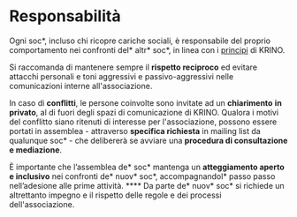 # Responsabilità

Ogni soc\*, incluso chi ricopre cariche sociali, è responsabile del proprio comportamento nei confronti del\* altr\* soc\*, in linea con i [principi](../lassociazione/principi/) di KRINO.&#x20;

Si raccomanda di mantenere sempre il **rispetto reciproco** ed evitare attacchi personali e toni aggressivi e passivo-aggressivi nelle comunicazioni interne all'associazione.

In caso di **conflitti**, le persone coinvolte sono invitate ad un **chiarimento** **in privato**, al di fuori degli spazi di comunicazione di KRINO. Qualora i motivi del conflitto siano ritenuti di interesse per l'associazione, possono essere portati in assemblea - attraverso **specifica richiesta** in mailing list da qualunque soc\* - che delibererà se avviare una **procedura di consultazione e mediazione**.

È importante che l’assemblea de\* soc\* mantenga un **atteggiamento aperto e inclusivo** nei confronti de\* nuov\* soc\*, accompagnandol\* passo passo nell’adesione alle prime attività. **** Da parte de\* nuov\* soc\* si richiede un altrettanto impegno e il rispetto delle regole e dei processi dell'associazione.
